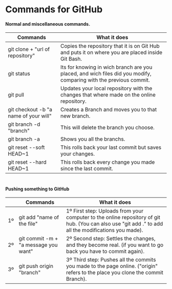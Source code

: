 # Commands for GitHub

#### Normal and miscellaneous commands.

| Commands                              | What it does                                                                                                      |
|---------------------------------------|-------------------------------------------------------------------------------------------------------------------|
| git clone + "url of repository"       | Copies the repository that it is on Git Hub and puts it on where you are placed inside Git Bash.                  |
| git status                            | Its for knowing in wich branch are you placed, and wich files did you modify, comparing with the previous commit. |
| git pull                              | Updates your local repository with the changes that where made on the online repository.                          |
| git checkout -b "a name of your will" | Creates a Branch and moves you to that new branch.                                                                |
| git branch -d "branch"                | This will delete the branch you choose.                                                                           |
| git branch -a                         | Shows you all the branchs.                                                                                        |
| git reset --soft HEAD~1               | This rolls back your last commit but saves your changes.                                                          |
| git reset --hard HEAD~1               | This rolls back every change you made since the last commit.                                                      |
#
#### Pushing something to GitHub

|     | Commands                             | What it does                                                                                                                                         |
|-----|--------------------------------------|------------------------------------------------------------------------------------------------------------------------------------------------------|
| 1º  | git add "name of the file"           | 1º First step: Uploads from your computer to the online repository of git hub. (You can also use "git add ." to add all the modifications you made). | 
| 2º  | git commit -m + "a message you want" | 2º Second step: Settles the changes, and they become real. (if you want to go back you have to commit again).                                        |
| 3º  | git push origin "branch"             | 3º Third step: Pushes all the commits you made to the page online. ("origin" refers to the place you clone the commit Branch).                       |

